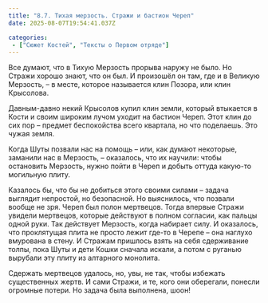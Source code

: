 ```yaml
---
title: "8.7. Тихая мерзость. Стражи и бастион Череп"
date: 2025-08-07T19:54:41.037Z

categories:
 - ["Сюжет Костей", "Тексты о Первом отряде"]
---
```


Все думают, что в Тихую Мерзость прорыва наружу не было. Но Стражи
хорошо знают, что он был. И произошёл он там, где и в Великую Мерзость,
– в месте, которое называется клин Позора, или клин Крысолова.

Давным-давно некий Крысолов купил клин земли, который втыкается в Кости
и своим широким лучом уходит на бастион Череп. Этот клин до сих пор –
предмет беспокойства всего квартала, но что поделаешь. Это чужая земля.

Когда Шуты позвали нас на помощь – или, как думают некоторые, заманили
нас в Мерзость, – оказалось, что их научили: чтобы остановить Мерзость,
нужно пойти в Череп и добыть оттуда какую-то могильную плиту.

Казалось бы, что бы не добиться этого своими силами – задача выглядит
непростой, но безопасной. Но выяснилось, что позвали вообще не зря.
Череп был полон мертвецов. Тогда впервые Стражи увидели мертвецов,
которые действуют в полном согласии, как пальцы одной руки. Так
действует Мерзость, когда набирает силу. И оказалось, что проклятущая
плита не просто лежит где-то в Черепе – она наглухо вмурована в стену. И
Стражам пришлось взять на себя сдерживание толпы, пока Шуты и дети Кошки
сначала искали, а потом с руганью вырубали эту плиту из алтарного
монолита.

Сдержать мертвецов удалось, но, увы, не так, чтобы избежать существенных
жертв. И сами Стражи, и те, кого они оберегали, понесли огромные потери.
Но задача была выполнена, шоон!
